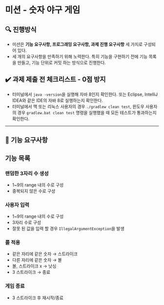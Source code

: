 # 미션 - 숫자 야구 게임

## 🔍 진행방식

- 미션은 **기능 요구사항, 프로그래밍 요구사항, 과제 진행 요구사항** 세 가지로 구성되어 있다.
- 세 개의 요구사항을 만족하기 위해 노력한다. 특히 기능을 구현하기 전에 기능 목록을 만들고, 기능 단위로 커밋 하는 방식으로 진행한다.

## ✔️ 과제 제출 전 체크리스트 - 0점 방지

- 터미널에서 `java -version`을 실행해 자바 8인지 확인한다. 또는 Eclipse, IntelliJ IDEA와 같은 IDE의 자바 8로 실행하는지 확인한다.
- 터미널에서 맥 또는 리눅스 사용자의 경우 `./gradlew clean test`, 윈도우 사용자의 경우 `gradlew.bat clean test` 명령을 실행했을 때 모든 테스트가 통과하는지 확인한다.

---

## 🚀 기능 요구사항

## 기능 목록

### 랜덤한 3자리 수 생성

- 1~9의 range 내의 수로 구성
- 중복되지 않은 수로 구성

### 사용자 입력

- 1~9의 range 내의 수로 구성
- 3자리 수로 구성
- 잘못 된 값을 입력 할 경우 `IllegalArgumentException`을 발생

### 룰 적용

- 같은 자리에 같은 숫자 → 스트라이크
- 다른 자리에 같은 숫자 → 볼
- 볼, 스트라이크 x → 낫싱
- 3 스트라이크 → 종료

### 게임 종료

- 3 스트라이크 후 재시작/종료


